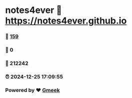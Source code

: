 # notes4ever :link: https://notes4ever.github.io 
### :page_facing_up: [159](https://notes4ever.github.io/tag.html) 
### :speech_balloon: 0 
### :hibiscus: 212242 
### :alarm_clock: 2024-12-25 17:09:55 
### Powered by :heart: [Gmeek](https://github.com/Meekdai/Gmeek)
